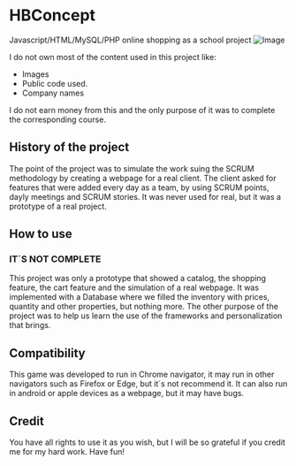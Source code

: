 # HBConcept
Javascript/HTML/MySQL/PHP online shopping as a school project
![Image](https://hprobertos.github.io/images/pic5.jpg)

I do not own most of the content used in this project like: 
* Images 
* Public code used. 
* Company names

I do not earn money from this and the only purpose of it was to complete the corresponding course.

## History of the project
The point of the project was to simulate the work suing the SCRUM methodology by creating a webpage for a real client. The client asked
for features that were added every day as a team, by using SCRUM points, dayly meetings and SCRUM stories. It was never used for real, but
it was a prototype of a real project.

## How to use
### IT´S NOT COMPLETE
This project was only a prototype that showed a catalog, the shopping feature, the cart feature and the simulation of a real webpage. It 
was implemented with a Database where we filled the inventory with prices, quantity and other properties, but nothing more. The other
purpose of the project was to help us learn the use of the frameworks and personalization that brings. 

## Compatibility 
This game was developed to run in Chrome navigator, it may run in other navigators such as Firefox or Edge, but it´s not recommend it.
It can also run in android or apple devices as a webpage, but it may have bugs.

## Credit
You have all rights to use it as you wish, but I will be so grateful if you credit me for my hard work. Have fun!
